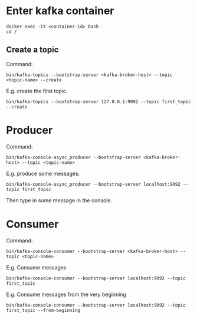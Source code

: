 # Enter kafka container
```shell
docker exec -it <container-id> bash
cd /
```

## Create a topic
Command:
```shell
bin/kafka-topics --bootstrap-server <kafka-broker-host> --topic <topic-name> --create
```

E.g. create the first topic.
```shell
bin/kafka-topics --bootstrap-server 127.0.0.1:9092 --topic first_topic --create
```

# Producer
Command:
```shell
bin/kafka-console-async_producer --bootstrap-server <kafka-broker-host> --topic <topic-name>
```

E.g. produce some messages.
```shell
bin/kafka-console-async_producer --bootstrap-server localhost:9092 --topic first_topic
```

Then type in some message in the console. 


# Consumer
Command:
```shell
bin/kafka-console-consumer --bootstrap-server <kafka-broker-host> --topic <topic-name>
```

E.g. Consume messages
```shell
bin/kafka-console-consumer --bootstrap-server localhost:9092 --topic first_topic
```

E.g. Consume messages from the very beginning
```shell
bin/kafka-console-consumer --bootstrap-server localhost:9092 --topic first_topic --from-beginning
```

